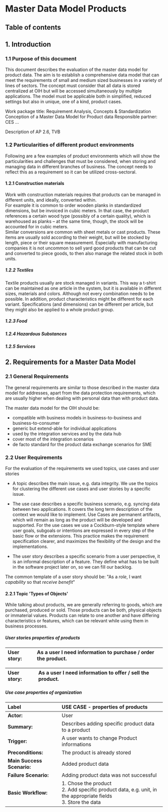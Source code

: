 # Master Data Model Products

## Table of contents

## 1. Introduction
### 1.1 Purpose of this document
This document describes the evaluation of the master data model for product data. The aim is to establish a comprehensive data model that can meet the requirements of small and medium sized businesses in a variety of lines of sectors. The concept must consider that all data is stored centralized at OIH but will be accessed simultaneously by multiple applications. The model must be applicable both in simplified, reduced settings but also in unique, one of a kind, product cases.    

Work package title:
Requirement Analysis, Concepts & Standardization 
Conception of a Master Data Model for Product data
Responsible partner:
CES
...

Description of AP 2.6, TVB

### 1.2 Particularities of different product environments 
Following are a few examples of product environments which will show the particularities and challenges that must be considered, when storing and managing data in different branches of business. The concept needs to reflect this as a requirement so it can be utilized cross-sectoral.    

#### 1.2.1 Construction materials
Work with construction materials requires that products can be managed in different units, and ideally, converted within.  
For example it is common to order wooden planks in standardized dimensions, but be invoiced in cubic meters. In that case, the product references a certain wood type (possibly of a certain quality), which is warehoused as planks – at the same time, though, the stock will be accounted for in cubic meters.   
Similar conversions are common with sheet metals or cast products. These items are usually sold according to their weight, but will be stocked by length, piece or their square measurement. Especially with manufacturing companies it is not uncommon to sell yard good products that can be cut and converted to piece goods, to then also manage the related stock in both units.  

##### 1.2.2 Textiles
Textile products usually are stock managed in variants. This way a t-shirt can be maintained as one article in the system, but it is available in different sizes, materials and colors. Although not every combination needs to be possible. In addition, product characteristics might be different for each variant. Specifications (and dimensions) can  be different per article, but they might also be applied to a whole product group.

##### 1.2.3 Food

##### 1.2.4 Hazardous Substances

##### 1.2.5 Services

## 2. Requirements for a Master Data Model

### 2.1 General Requirements

The general requirements are similar to those described in the master data model for addresses, apart from the data protection requirements, which are usually higher when dealing with personal data than with product data. 

The master data model for the OIH should be:
- compatible with business models in business-to-business and business-to-consumer
- generic but extend-able for individual applications
- used by the integration services and by the data hub
- cover most of the integration scenarios
- de facto standard for the product data exchange scenarios for SME

### 2.2 User Requirements

For the evaluation of the requirements we used topics, use cases and user
stories

- A topic describes the main issue, e.g. data integrity. We use the topics for
clustering the different use cases and user stories by a specific issue.

- The use case describes a specific business scenario, e.g. syncing data
between two applications. It covers the long term description of the context we
would like to implement. Use Cases are permanent artifacts, which will remain as
long as the product will be developed and supported.
For the use cases we use a Cockburn-style template where user goals,
subgoals or intentions are expressed in every step of the basic flow or
the extensions. This practice makes the requirement specification clearer, and
maximizes the flexibility of the design and the implementations.

- The user story describes a specific scenario from a user perspective, it is an
informal description of a feature. They define what has to be built in the
software project later on, so we can fill our backlog.

The common template of a user story should be:
"As a *role*, I want *capability* so that *receive benefit*"

#### 2.2.1 Topic 'Types of Objects'
While talking about products, we are generally referring to goods, which are purchased, produced or sold. Those products can be both, physical objects or immaterial values. Products can relate to one another and have differing characteristics or features, which can be relevant while using them in business processes.

##### User stories properties of products

| User story: | As a user I need information to purchase / order the product. 
| :--- | :--- |

| User story: | As a user I need information to offer / sell the product.
| :--- | :--- |

##### Use case properties of organization

| Label        | USE CASE - properties of products |
| :---  | :---  |
| **Actor:** | User |
| **Summary:** | Describes adding specific product data to a product |
| **Trigger:** | A user wants to change Product informations |
| **Preconditions:** | The product is already stored |
| **Main Success Scenario:** | Added product data |
| **Failure Scenario:** | Adding product data was not successful |
| **Basic Workflow:** | 1. Chose the product<br/> 2. Add specific product data, e.g. unit, in the appropriate fields<br/> 3. Store the data  |
